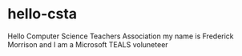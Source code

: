 # hello-csta
Hello Computer Science Teachers Association
my name is Frederick Morrison
and I am a Microsoft TEALS voluneteer

